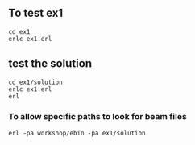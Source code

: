 
## To test ex1

    cd ex1
    erlc ex1.erl

## test the solution

    cd ex1/solution
    erlc ex1.erl
    erl
    

### To allow specific paths to look for beam files

    erl -pa workshop/ebin -pa ex1/solution
